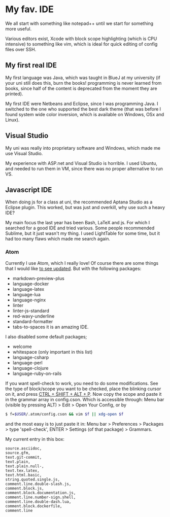 # My fav. IDE

We all start with something like notepad++ until we start for something more useful.


Various editors exist, Xcode with block scope highlighting (which is CPU intensive)
to something like vim, which is ideal for quick editing of config files over SSH.


## My first real IDE
My first language was Java,
which was taught in BlueJ at my university
(if your uni still does this, burn the books! programming is never learned from books,
since half of the content is deprecated from the moment they are printed).


My first IDE were Netbeans and Eclipse, since I was programming Java.
I switched to the one who supported the best dark theme
(that was before I found system wide color inversion,
which is available on Windows, OSx and Linux).


## Visual Studio
My uni was really into proprietary software and Windows,
which made me use Visual Studio.


My experience with ASP.net and Visual Studio is horrible.
I used Ubuntu, and needed to run them in VM,
since there was no proper alternative to run VS.

## Javascript IDE
When doing js for a class at uni, the recommended Aptana Studio as a Eclipse plugin.
This worked, but was just and overkill, why use such a heavy IDE?


My main focus the last year has been Bash, LaTeX and js.
For which I searched for a good IDE and tried various.
Some people recommended Sublime,
but it just wasn't my thing.
I used LightTable for some time,
but it had too many flaws which made me search again.


### Atom
Currently I use Atom, which I really love!
Of course there are some things that I would like
[to see updated](https://github.com/atom/atom/issues/9411).
But with the following packages:
+ markdown-preview-plus
+ language-docker
+ language-latex
+ language-lua
+ language-nginx
+ linter
+ linter-js-standard
+ red-wavy-underline
+ standard-formatter
+ tabs-to-spaces
it is an amazing IDE.

I also disabled some default packages;
+ welcome
+ whitespace (only important in this list)
+ language-csharp
+ language-perl
+ language-clojure
+ language-ruby-on-rails



If you want spell-check to work, you need to do some modifications.
See the type of block/scope you want to be checked,
place the blinking cursor on it, and press
[CTRL + SHIFT + ALT + P](https://discuss.atom.io/t/how-to-enable-spell-checking-for-another-language/4895/11).
Now copy the scope and paste it in the grammar array in config.cson.
Which is accessible through:
Menu bar (visible by pressing ALT) > Edit > Open Your Config,
or by
```bash
$ f=$USER/.atom/config.cson && vim $f || xdg-open $f
```
and the most easy is to just paste it in:
Menu bar > Preferences > Packages > type 'spell-check', ENTER >
Settings (of that package) > Grammars.


My current entry in this box:
```
source.asciidoc,
source.gfm,
text.git-commit,
text.plain,
text.plain.null-,
text.tex.latex,
text.html.basic,
string.quoted.single.js,
comment.line.double-slash.js,
comment.block.js,
comment.block.documentation.js,
comment.line.number-sign.shell,
comment.line.double-dash.lua,
comment.block.dockerfile,
comment.line
```
